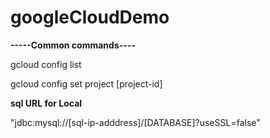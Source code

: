 # googleCloudDemo

<b>-----Common commands----</b>

gcloud config list

gcloud config set project [project-id]

<b>sql URL for Local </b>

"jdbc:mysql://[sql-ip-adddress]/[DATABASE]?useSSL=false"
